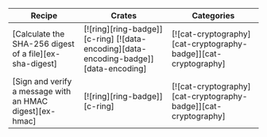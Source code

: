 | Recipe | Crates | Categories |
|--------|--------|------------|
| [Calculate the SHA-256 digest of a file][ex-sha-digest] | [![ring][ring-badge]][c-ring]  [![data-encoding][data-encoding-badge]][data-encoding] | [![cat-cryptography][cat-cryptography-badge]][cat-cryptography] |
| [Sign and verify a message with an HMAC digest][ex-hmac] | [![ring][ring-badge]][c-ring] | [![cat-cryptography][cat-cryptography-badge]][cat-cryptography] |
